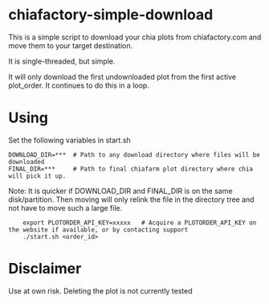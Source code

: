 chiafactory-simple-download
===========================

This is a simple script to download your chia plots from chiafactory.com and move them to your target destination. 

It is single-threaded, but simple.

It will only download the first undownloaded plot from the first active plot_order. It continues to do this in a loop.

Using
=====

Set the following variables in start.sh

```
DOWNLOAD_DIR=***  # Path to any download directory where files will be downloaded
FINAL_DIR=***     # Path to final chiafarm plot directory where chia will pick it up.
```

Note: It is quicker if DOWNLOAD_DIR and FINAL_DIR is on the same disk/partition. Then moving will only relink the file in the directory tree and not have to move such a large file.

```
    export PLOTORDER_API_KEY=xxxxx   # Acquire a PLOTORDER_API_KEY on the website if available, or by contacting support
    ./start.sh <order_id>
```

Disclaimer
==========

Use at own risk. Deleting the plot is not currently tested
